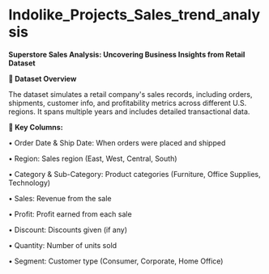 # Indolike_Projects_Sales_trend_analysis

**Superstore Sales Analysis: Uncovering Business Insights from Retail Dataset**

**🧾 Dataset Overview**

The dataset simulates a retail company's sales records, including orders, shipments, customer info, and profitability metrics across different U.S. regions. It spans multiple years and includes detailed transactional data.

**📂 Key Columns:**

•	Order Date & Ship Date: When orders were placed and shipped

•	Region: Sales region (East, West, Central, South)

•	Category & Sub-Category: Product categories (Furniture, Office Supplies, Technology)

•	Sales: Revenue from the sale

•	Profit: Profit earned from each sale

•	Discount: Discounts given (if any)

•	Quantity: Number of units sold

•	Segment: Customer type (Consumer, Corporate, Home Office)
